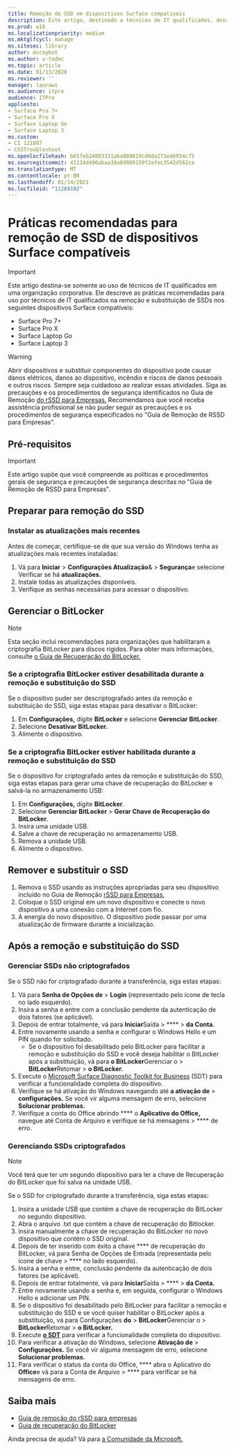 ```yaml
---
title: Remoção de SSD em dispositivos Surface compatíveis
description: Este artigo, destinado a técnicos de IT qualificados, descreve as práticas recomendadas para a remoção e substituição de SSDs no Surface Laptop 3, Surface Pro X e Surface Laptop Go.
ms.prod: w10
ms.localizationpriority: medium
ms.mktglfcycl: manage
ms.sitesec: library
author: mccoybot
ms.author: v-todmc
ms.topic: article
ms.date: 01/13/2020
ms.reviewer: ''
manager: laurawi
ms.audience: itpro
audience: ITPro
appliesto:
- Surface Pro 7+
- Surface Pro X
- Surface Laptop Go
- Surface Laptop 3
ms.custom:
- CI 121887
- CSSTroubleshoot
ms.openlocfilehash: b65feb24803311aba809819cd6da273ed6934c75
ms.sourcegitcommit: 41124d496abaa38a0d989159f2afec3542d562ca
ms.translationtype: MT
ms.contentlocale: pt-BR
ms.lasthandoff: 01/14/2021
ms.locfileid: "11269102"
---
```

# Práticas recomendadas para remoção de SSD de dispositivos Surface compatíveis

> [!IMPORTANT]
> Este artigo destina-se somente ao uso de técnicos de IT qualificados em uma organização corporativa. Ele descreve as práticas recomendadas para uso por técnicos de IT qualificados na remoção e substituição de SSDs nos seguintes dispositivos Surface compatíveis: 

- Surface Pro 7+
- Surface Pro X
- Surface Laptop Go
- Surface Laptop 3

> [!WARNING]
> Abrir dispositivos e substituir componentes do dispositivo pode causar danos elétricos, danos ao dispositivo, incêndio e riscos de danos pessoais e outros riscos.  Sempre seja cuidadoso ao realizar essas atividades. Siga as precauções e os procedimentos de segurança identificados no Guia de Remoção [do rSSD para Empresas.](https://www.microsoft.com/download/100440) Recomendamos que você receba assistência profissional se não puder seguir as precauções e os procedimentos de segurança especificados no "Guia de Remoção de RSSD para Empresas".

## Pré-requisitos

> [!IMPORTANT]
> Este artigo supõe que você compreende as políticas e procedimentos gerais de segurança e precauções de segurança descritas no "Guia de Remoção de RSSD para Empresas".

## Preparar para remoção do SSD 

### Instalar as atualizações mais recentes 

Antes de começar, certifique-se de que sua versão do Windows tenha as atualizações mais recentes instaladas:

1.  Vá para **Iniciar**  >  **Configurações Atualização**&  >  **Segurança**e selecione Verificar se há **atualizações.**
2. Instale todas as atualizações disponíveis.
3. Verifique as senhas necessárias para acessar o dispositivo.  
 
## Gerenciar o BitLocker 

> [!NOTE]
> Esta seção inclui recomendações para organizações que habilitaram a criptografia BitLocker para discos rígidos. Para obter mais informações, consulte [o Guia de Recuperação do BitLocker.](https://docs.microsoft.com/windows/security/information-protection/bitlocker/bitlocker-recovery-guide-plan) 

### Se a criptografia BitLocker estiver desabilitada durante a remoção e substituição do SSD

Se o dispositivo puder ser descriptografado antes da remoção e substituição do SSD, siga estas etapas para desativar o BitLocker:

1.  Em **Configurações,** digite **BitLocker** e selecione **Gerenciar BitLocker**. 
2.  Selecione **Desativar BitLocker.** 
3.  Alimente o dispositivo. 

### Se a criptografia BitLocker estiver habilitada durante a remoção e substituição do SSD

Se o dispositivo for criptografado antes da remoção e substituição do SSD, siga estas etapas para gerar uma chave de recuperação do BitLocker e salvá-la no armazenamento USB:

1.  Em **Configurações,** digite **BitLocker**.
2. Selecione **Gerenciar BitLocker**  > **Gerar Chave de Recuperação do BitLocker.**
2.  Insira uma unidade USB. 
4.  Salve a chave de recuperação no armazenamento USB.  
5.  Remova a unidade USB.  
6.  Alimente o dispositivo. 

## Remover e substituir o SSD 

1.  Remova o SSD usando as instruções apropriadas para seu dispositivo incluído no Guia de Remoção [rSSD para Empresas.](https://www.microsoft.com/download/100440) 
2.  Coloque o SSD original em um novo dispositivo e conecte o novo dispositivo a uma conexão com a Internet com fio.
3.  A energia do novo dispositivo. O dispositivo pode passar por uma atualização de firmware durante a inicialização.  
 
## Após a remoção e substituição do SSD

### Gerenciar SSDs não criptografados 

Se o SSD não for criptografado durante a transferência, siga estas etapas: 

1.  Vá para **Senha de Opções de**  >  **Login** (representado pelo ícone de tecla no lado esquerdo).  
2.  Insira a senha e entre com a conclusão pendente da autenticação de dois fatores (se aplicável).
3.  Depois de entrar totalmente, vá para **Iniciar**Saída  >  ****  >  **da Conta.**  
4.  Entre novamente usando a senha e configurar o Windows Hello e um PIN quando for solicitado. 
    - Se o dispositivo foi desabilitado pelo BitLocker para facilitar a remoção e substituição do SSD e você deseja habilitar o BitLocker após a substituição, vá para **o BitLocker**Gerenciar o  >  **BitLocker**Retomar  >  **o BitLocker.**  
6.  Execute o [Microsoft Surface Diagnostic Toolkit for Business](surface-diagnostic-toolkit-for-business-intro.md) (SDT) para verificar a funcionalidade completa do dispositivo.  
7.  Verifique se há ativação do Windows navegando até **a ativação de**  >  **configurações.**  Se você vir alguma mensagem de erro, selecione **Solucionar problemas.** 
8.  Verifique a conta do Office abrindo **** o **Aplicativo do Office,** navegue até Conta de Arquivo e verifique se há mensagens  >  **** de erro.  

### Gerenciando SSDs criptografados 

> [!NOTE]
> Você terá que ter um segundo dispositivo para ler a chave de Recuperação do BitLocker que foi salva na unidade USB. 

Se o SSD for criptografado durante a transferência, siga estas etapas:

1.  Insira a unidade USB que contém a chave de recuperação do BitLocker no segundo dispositivo. 
2.  Abra o arquivo .txt que contém a chave de recuperação do Bitlocker. 
3.  Insira manualmente a chave de recuperação do BitLocker no novo dispositivo que contém o SSD original.  
4.  Depois de ter inserido com êxito a chave **** de recuperação do BitLocker, vá para Senha de Opções de Entrada (representada pelo ícone de chave  >  **** no lado esquerdo).  
5.  Insira a senha e entre, conclusão pendente da autenticação de dois fatores (se aplicável).
6.  Depois de entrar totalmente, vá para **Iniciar**Saída  >  ****  >  **da Conta.**  
7.  Entre novamente usando a senha e, em seguida, configurar o Windows Hello e adicionar um PIN. 
8.  Se o dispositivo foi desabilitado pelo BitLocker para facilitar a remoção e substituição do SSD e se você quiser habilitar o BitLocker após a substituição, vá para Configurações **do**  >  **BitLocker**Gerenciar o  >  **BitLocker**Retomar  >  **o BitLocker.**  
9.  Execute **[o SDT](surface-diagnostic-toolkit-for-business-intro.md)** para verificar a funcionalidade completa do dispositivo.  
10. Para verificar a ativação do Windows, selecione **Ativação de**  >  **Configurações.**  Se você vir alguma mensagem de erro, selecione **Solucionar problemas.**
11. Para verificar o status da conta do Office, **** abra o Aplicativo do **Office**e vá para a Conta de Arquivo  >  **** para verificar se há mensagens de erro.

## Saiba mais

- [Guia de remoção do rSSD para empresas](https://www.microsoft.com/download/100440)
- [Guia de recuperação do BitLocker](https://docs.microsoft.com/windows/security/information-protection/bitlocker/bitlocker-recovery-guide-plan)

Ainda precisa de ajuda? Vá para [a Comunidade da Microsoft.](https://answers.microsoft.com/)